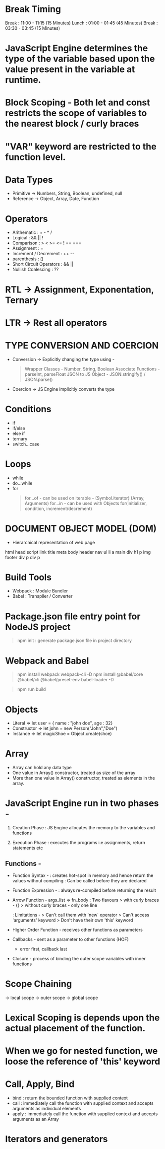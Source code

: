 # Break Timing

Break : 11:00 - 11:15 (15 Minutes)
Lunch : 01:00 - 01:45 (45 Minutes)
Break : 03:30 - 03:45 (15 Minutes)

# JavaScript Engine determines the type of the variable based upon the value present in the variable at runtime.

# Block Scoping - Both let and const restricts the scope of variables to the nearest block / curly braces

# "VAR" keyword are restricted to the function level.

# Data Types

- Primitive -> Numbers, String, Boolean, undefined, null
- Reference -> Object, Array, Date, Function

# Operators

- Arithematic : + - \* /
- Logical : && || !
- Comparison : > < >= <= ! == ===
- Assignment : =
- Increment / Decrement : ++ --
- parenthesis : ()
- Short Circuit Operators : && ||
- Nullish Coalescing : ??

# RTL -> Assignment, Exponentation, Ternary

# LTR -> Rest all operators

# TYPE CONVERSION AND COERCION

- Conversion -> Explicitly changing the type using -
  > Wrapper Classes - Number, String, Boolean
  > Associate Functions - parseInt, parseFloat
  > JSON to JS Object - JSON.stringify() / JSON.parse()
- Coercion -> JS Engine implicitly converts the type

# Conditions

- if
- if/else
- else if
- ternary
- switch...case

# Loops

- while
- do...while
- for
  > for...of - can be used on iterable - (Symbol.iterator) (Array, Arguments)
  > for...in - can be used with Objects
  > for(initializer, condition, increment/decrement)

# DOCUMENT OBJECT MODEL (DOM)

- Hierarchical representation of web page

html
head
script
link
title
meta
body
header
nav
ul
li
a
main
div
h1
p
img
footer
div
p
div
p

# Build Tools

- Webpack : Module Bundler
- Babel : Transpiler / Converter

<!-- Arrow functions -> ES2015 -->
<!-- Spread / Rest Operator -> ES2017 -->

# Package.json file entry point for NodeJS project

> npm init : generate package.json file in project directory

# Webpack and Babel

> npm install webpack webpack-cli -D
> npm install @babel/core @babel/cli @babel/preset-env babel-loader -D

> npm run build

# Objects

- Literal => let user = { name : "john doe", age : 32}
- Constructor => let john = new Person("John","Doe")
- Instance => let magicShoe = Object.create(shoe)

# Array

- Array can hold any data type
- One value in Array() constructor, treated as size of the array
- More than one value in Array() constructor, treated as elements in the array.

# JavaScript Engine run in two phases -

1. Creation Phase : JS Engine allocates the memory to the variables and functions

2. Execution Phase : executes the programs i.e assignments, return statements etc

## Functions -

- Function Syntax -
  : creates hot-spot in memory and hence return the values without compiling
  : Can be called before they are declared

- Function Expression -
  : always re-compiled before returning the result

- Arrow Function - args_list => fn_body
  : Two flavours > with curly braces - {} > without curly braces - only one line

  : Limitations - > Can't call them with 'new' operator > Can't access 'arguments' keyword > Don't have their own 'this' keyword

- Higher Order Function - receives other functions as parameters

- Callbacks - sent as a parameter to other functions (HOF)

  - error first, callback last

- Closure - process of binding the outer scope variables with inner functions

# Scope Chaining

-> local scope -> outer scope -> global scope

# Lexical Scoping is depends upon the actual placement of the function.

# When we go for nested function, we loose the reference of 'this' keyword

# Call, Apply, Bind

- bind : return the bounded function with supplied context
- call : immediately call the function with supplied context and accepts arguments as individual elements
- apply : immediately call the function with supplied context and accepts arguments as an Array

# Iterators and generators
